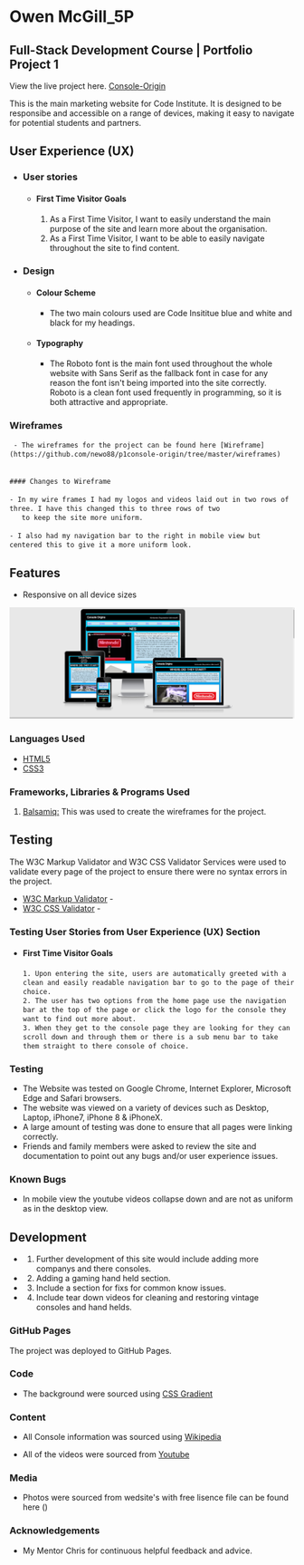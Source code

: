 # Owen McGill_5P

## Full-Stack Development Course | Portfolio Project 1

View the live project here. [Console-Origin](https://newo88.github.io/p1console-origin/index.html)

This is the main marketing website for Code Institute. It is designed to be responsibe and accessible on a range of devices, making it easy to navigate for potential students and partners.



## User Experience (UX)

-   ### User stories

    -   #### First Time Visitor Goals

        1. As a First Time Visitor, I want to easily understand the main purpose of the site and learn more about the organisation.
        2. As a First Time Visitor, I want to be able to easily navigate throughout the site to find content.
        

-   ### Design
    -   #### Colour Scheme
        -   The two main colours used are Code Insititue blue and white and black for my headings.

    -   #### Typography
        -   The Roboto font is the main font used throughout the whole website with Sans Serif as the fallback font in case for any reason the font isn't being imported into the site correctly. Roboto is a clean font used frequently in programming, so it is both attractive and appropriate.
    
   ### Wireframes

     - The wireframes for the project can be found here [Wireframe](https://github.com/newo88/p1console-origin/tree/master/wireframes)


    #### Changes to Wireframe

    - In my wire frames I had my logos and videos laid out in two rows of three. I have this changed this to three rows of two
       to keep the site more uniform.

    - I also had my navigation bar to the right in mobile view but centered this to give it a more uniform look.   



## Features

-   Responsive on all device sizes

![Test Image 3](assets/images/responsive.PNG)

### Languages Used

-   [HTML5](https://en.wikipedia.org/wiki/HTML5)
-   [CSS3](https://en.wikipedia.org/wiki/Cascading_Style_Sheets)

### Frameworks, Libraries & Programs Used

1. [Balsamiq:](https://balsamiq.com/) This was used to create the wireframes for the project.
   

## Testing

The W3C Markup Validator and W3C CSS Validator Services were used to validate every page of the project to ensure there were no syntax errors in the project.

-   [W3C Markup Validator](https://jigsaw.w3.org/css-validator/#validate_by_input) - 
-   [W3C CSS Validator](https://jigsaw.w3.org/css-validator/#validate_by_input) - 
### Testing User Stories from User Experience (UX) Section

-   #### First Time Visitor Goals

        1. Upon entering the site, users are automatically greeted with a clean and easily readable navigation bar to go to the page of their choice.
        2. The user has two options from the home page use the navigation bar at the top of the page or click the logo for the console they want to find out more about. 
        3. When they get to the console page they are looking for they can scroll down and through them or there is a sub menu bar to take them straight to there console of choice.


### Testing

-   The Website was tested on Google Chrome, Internet Explorer, Microsoft Edge and Safari browsers.
-   The website was viewed on a variety of devices such as Desktop, Laptop, iPhone7, iPhone 8 & iPhoneX.
-   A large amount of testing was done to ensure that all pages were linking correctly.
-   Friends and family members were asked to review the site and documentation to point out any bugs and/or user experience issues.

### Known Bugs

-   In mobile view the youtube videos collapse down and are not as uniform as in the desktop view.

## Development

-   1. Further development of this site would include adding more companys and there consoles.
-   2. Adding a gaming hand held section.
-   3. Include a section for fixs for common know issues.
-   4. Include tear down videos for cleaning and restoring vintage consoles and hand helds.   

### GitHub Pages

The project was deployed to GitHub Pages.


### Code

-  The background were sourced using [CSS Gradient](https://cssgradient.io/) 

### Content

-   All Console information was sourced using [Wikipedia](https://www.wikipedia.org/)

-   All of the videos were sourced from [Youtube](www.youtube.com)

### Media

-  Photos were sourced from wedsite's with free lisence file can be found here ()

### Acknowledgements

-   My Mentor Chris for continuous helpful feedback and advice.


